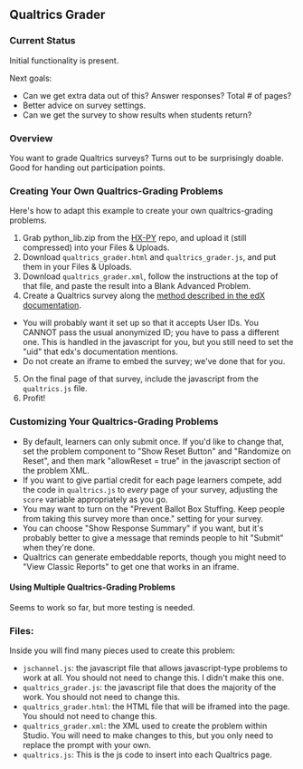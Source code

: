 ## Qualtrics Grader ###

### Current Status ####

Initial functionality is present.

Next goals:
* Can we get extra data out of this? Answer responses? Total # of pages?
* Better advice on survey settings.
* Can we get the survey to show results when students return?

### Overview ####
You want to grade Qualtrics surveys? Turns out to be surprisingly doable. Good for handing out participation points.

### Creating Your Own Qualtrics-Grading Problems ####

Here's how to adapt this example to create your own qualtrics-grading problems.

1. Grab python_lib.zip from the [HX-PY](https://github.com/Colin-Fredericks/hx-py) repo, and upload it (still compressed) into your Files & Uploads.
2. Download `qualtrics_grader.html` and `qualtrics_grader.js`, and put them in your Files & Uploads.
3. Download `qualtrics_grader.xml`, follow the instructions at the top of that file, and paste the result into a Blank Advanced Problem.
4. Create a Qualtrics survey along the [method described in the edX documentation](https://edx.readthedocs.io/projects/edx-partner-course-staff/en/latest/exercises_tools/qualtrics.html).
  * You will probably want it set up so that it accepts User IDs. You CANNOT pass the usual anonymized ID; you have to pass a different one. This is handled in the javascript for you, but you still need to set the "uid" that edx's documentation mentions.
  * Do not create an iframe to embed the survey; we've done that for you.
5. On the final page of that survey, include the javascript from the `qualtrics.js` file.
6. Profit!

### Customizing Your Qualtrics-Grading Problems ####

* By default, learners can only submit once. If you'd like to change that, set the problem component to "Show Reset Button" and "Randomize on Reset", and then mark "allowReset = true" in the javascript section of the problem XML.
* If you want to give partial credit for each page learners compete, add the code in `qualtrics.js` to *every* page of your survey, adjusting the `score` variable appropriately as you go.
* You may want to turn on the "Prevent Ballot Box Stuffing. Keep people from taking this survey more than once." setting for your survey.
* You can choose "Show Response Summary" if you want, but it's probably better to give a message that reminds people to hit "Submit" when they're done.
* Qualtrics can generate embeddable reports, though you might need to "View Classic Reports" to get one that works in an iframe.

#### Using Multiple Qualtrics-Grading Problems #####

Seems to work so far, but more testing is needed.

### Files: ####

Inside you will find many pieces used to create this problem:

- `jschannel.js`: the javascript file that allows javascript-type problems to work at all. You should not need to change this. I didn't make this one.
- `qualtrics_grader.js`: the javascript file that does the majority of the work. You should not need to change this.
- `qualtrics_grader.html`: the HTML file that will be iframed into the page. You should not need to change this.
- `qualtrics_grader.xml`: the XML used to create the problem within Studio. You will need to make changes to this, but you only need to replace the prompt with your own.
- `qualtrics.js`: This is the js code to insert into each Qualtrics page.
